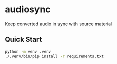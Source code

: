 # audiosync

Keep converted audio in sync with source material

## Quick Start

```bash
python -m venv .venv
./.venv/bin/pip install -r requirements.txt
```
